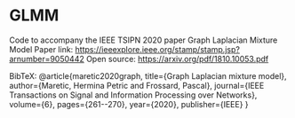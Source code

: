 # GLMM
Code to accompany the IEEE TSIPN 2020 paper Graph Laplacian Mixture Model
Paper link: https://ieeexplore.ieee.org/stamp/stamp.jsp?arnumber=9050442
Open source: https://arxiv.org/pdf/1810.10053.pdf

BibTeX:
@article{maretic2020graph,
  title={Graph Laplacian mixture model},
  author={Maretic, Hermina Petric and Frossard, Pascal},
  journal={IEEE Transactions on Signal and Information Processing over Networks},
  volume={6},
  pages={261--270},
  year={2020},
  publisher={IEEE}
}
